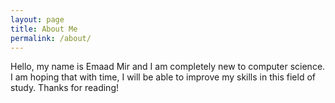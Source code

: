 ```yaml
---
layout: page
title: About Me
permalink: /about/
---
```


Hello, my name is Emaad Mir and I am completely new to computer science. I am hoping that with time, I will be able to improve my skills in this field of study. Thanks for reading!
